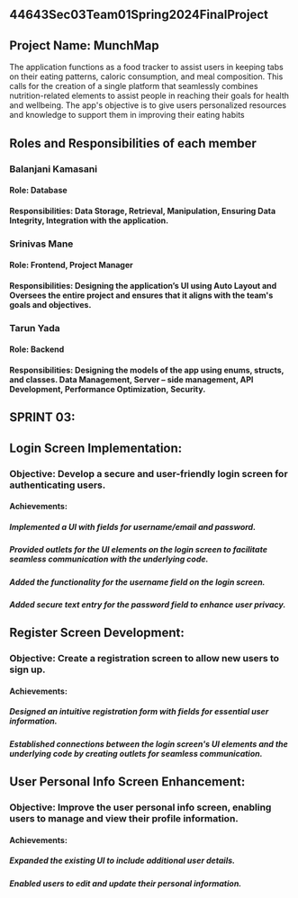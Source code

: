 ## 44643Sec03Team01Spring2024FinalProject

## Project Name: MunchMap
The application functions as a food tracker to assist users in keeping tabs on their eating patterns, caloric consumption, and meal composition. This calls for the creation of a single platform that seamlessly combines nutrition-related elements to assist people in reaching their goals for health and wellbeing. The app's objective is to give users personalized resources and knowledge to support them in improving their eating habits

## Roles and Responsibilities of each member

### Balanjani Kamasani
#### Role: Database
#### Responsibilities: Data Storage, Retrieval, Manipulation, Ensuring Data Integrity, Integration with the application.
### Srinivas Mane
#### Role: Frontend, Project Manager
#### Responsibilities: Designing the application’s UI using Auto Layout and Oversees the entire project and ensures that it aligns with the team's goals and objectives.
### Tarun Yada
#### Role: Backend
#### Responsibilities: Designing the models of the app using enums, structs, and classes. Data Management, Server – side management, API Development, Performance Optimization, Security.

## SPRINT 03:

## Login Screen Implementation:

### Objective: Develop a secure and user-friendly login screen for authenticating users.
#### Achievements:
##### Implemented a UI with fields for username/email and password.
##### Provided outlets for the UI elements on the login screen to facilitate seamless communication with the underlying code.
##### Added the functionality for the username field on the login screen.
##### Added secure text entry for the password field to enhance user privacy.

## Register Screen Development:

### Objective: Create a registration screen to allow new users to sign up.
#### Achievements:
##### Designed an intuitive registration form with fields for essential user information.
##### Established connections between the login screen's UI elements and the underlying code by creating outlets for seamless communication.

## User Personal Info Screen Enhancement:

### Objective: Improve the user personal info screen, enabling users to manage and view their profile information.
#### Achievements:
##### Expanded the existing UI to include additional user details.
##### Enabled users to edit and update their personal information.

